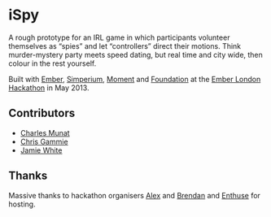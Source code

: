 # iSpy

A rough prototype for an IRL game in which participants volunteer themselves
as “spies” and let “controllers” direct their motions. Think murder-mystery
party meets speed dating, but real time and city wide, then colour in the
rest yourself.

Built with [Ember][ember], [Simperium][simperium], [Moment][moment]
and [Foundation][foundation] at the [Ember London Hackathon][elh] in May 2013.

## Contributors

* [Charles Munat][charles]
* [Chris Gammie][chris]
* [Jamie White][jamie]

## Thanks

Massive thanks to hackathon organisers [Alex][alex] and [Brendan][brendan]
and [Enthuse][enthuse] for hosting.

[ember]: http://emberjs.com/
[simperium]: http://simperium.com/
[moment]: http://momentjs.com/
[foundation]: http://foundation.zurb.com/
[elh]: http://www.meetup.com/London-Emberjs-User-Group/events/111933482/
[charles]: https://github.com/chasm
[chris]: https://github.com/lindyhopchris
[jamie]: https://github.com/jgwhite
[alex]: https://twitter.com/alexheeton
[brendan]: https://twitter.com/brendanmurphy
[enthuse]: http://enthuse.me/
